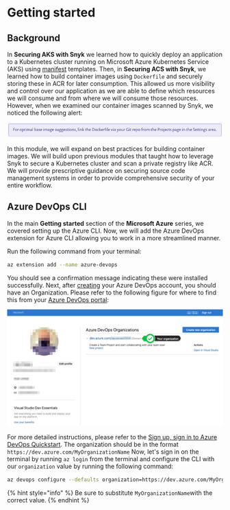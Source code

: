 # Getting started

## Background

In **Securing AKS with Snyk** we learned how to quickly deploy an application to a Kubernetes cluster running on Microsoft Azure Kubernetes Service \(AKS\) using [manifest](https://kubernetes.io/docs/concepts/cluster-administration/manage-deployment/) templates. Then, in **Securing ACS with Snyk**, we learned how to build container images using `Dockerfile` and securely storing these in ACR for later consumption. This allowed us more visibility and control over our application as we are able to define which resources we will consume and from where we will consume those resources. However, when we examined our container images scanned by Snyk, we noticed the following alert:

![](../../../.gitbook/assets/snyk_scan_06.png)

In this module, we will expand on best practices for building container images. We will build upon previous modules that taught how to leverage Snyk to secure a Kubernetes cluster and scan a private registry like ACR. We will provide prescriptive guidance on securing source code management systems in order to provide comprehensive security of your entire workflow.

## Azure DevOps CLI

In the main **Getting started** section of the **Microsoft Azure** series, we covered setting up the Azure CLI. Now, we will add the Azure DevOps extension for Azure CLI allowing you to work in a more streamlined manner.

Run the following command from your terminal:

```bash
az extension add --name azure-devops
```

You should see a confirmation message indicating these were installed successfully. Next, after [creating](https://azure.microsoft.com/en-us/services/devops/) your Azure DevOps account, you should have an Organization. Please refer to the following figure for where to find this from your [Azure DevOps portal](https://aex.dev.azure.com/):

![](../../../.gitbook/assets/azure_devops_01.png)

For more detailed instructions, please refer to the [Sign up, sign in to Azure DevOps Quickstart](https://docs.microsoft.com/en-us/azure/devops/user-guide/sign-up-invite-teammates?view=azure-devops). The organization should be in the format `https://dev.azure.com/MyOrganizationName` Now, let's sign in on the terminal by running `az login` from the terminal and configure the CLI with our `organization` value by running the following command:

```bash
az devops configure --defaults organization=https://dev.azure.com/MyOrganizationName/
```

{% hint style="info" %}
Be sure to substitute `MyOrganizationName`with the correct value.
{% endhint %}


